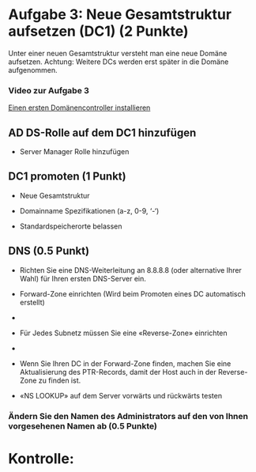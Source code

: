 # Aufgabe 3: Neue Gesamtstruktur aufsetzen (DC1) (2 Punkte) 


Unter einer neuen Gesamtstruktur versteht man eine neue Domäne aufsetzen. 
Achtung: Weitere DCs werden erst später in die Domäne aufgenommen.


### Video zur Aufgabe 3

[Einen ersten Domänencontroller installieren](https://gitlab.com/ch-tbz-it/Stud/m159/-/blob/main/02_Unterrichtsressourcen/03_Fachliteratur&Tutorials/Videos.md)



## AD DS-Rolle auf dem DC1 hinzufügen

- Server Manager Rolle hinzufügen



## DC1 promoten (1 Punkt)

- Neue Gesamtstruktur

- Domainname Spezifikationen (a-z, 0-9, ‘-‘)

- Standardspeicherorte belassen



## DNS (0.5 Punkt)

- Richten Sie eine DNS-Weiterleitung an 8.8.8.8 (oder alternative Ihrer Wahl) für Ihren ersten DNS-Server ein.

- Forward-Zone einrichten (Wird beim Promoten eines DC automatisch erstellt)
-
- Für Jedes Subnetz müssen Sie eine «Reverse-Zone» einrichten
-
- Wenn Sie Ihren DC in der Forward-Zone finden, machen Sie eine Aktualisierung des PTR-Records, damit der Host auch in der Reverse-Zone zu finden ist.

- «NS LOOKUP» auf dem Server vorwärts und rückwärts testen



### Ändern Sie den Namen des Administrators auf den von Ihnen vorgesehenen Namen ab (0.5 Punkte)





# Kontrolle:

  

